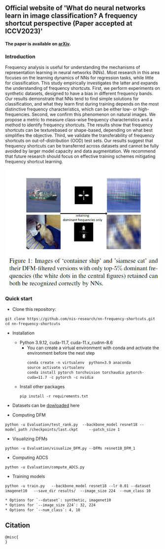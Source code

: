 ## Official website of 'What do neural networks learn in image classification? A frequency shortcut perspective (Paper accepted at ICCV2023)'
#### The paper is available on [arXiv]().

### Introduction

Frequency analysis is useful for understanding the mechanisms of representation learning in neural networks (NNs). Most research in this area focuses on the learning dynamics of NNs for regression tasks, while little for classification. This study empirically investigates the latter and expands the understanding of frequency shortcuts. First, we perform experiments on synthetic datasets, designed to have a bias in different frequency bands. Our results demonstrate that NNs tend to find simple solutions for classification, and what they learn first during training depends on the most distinctive frequency characteristics, which can be either low- or high-frequencies. Second, we confirm this phenomenon on natural images. We
propose a metric to measure class-wise frequency characteristics and a method to identify frequency shortcuts. The results show that frequency shortcuts can be texturebased
or shape-based, depending on what best simplifies the objective. Third, we validate the transferability of frequency shortcuts on out-of-distribution (OOD) test
sets. Our results suggest that frequency shortcuts can be transferred across datasets and cannot be fully avoided by larger model capacity and data augmentation. We recommend
that future research should focus on effective training schemes mitigating frequency shortcut learning.

<p align="center"><img src="figures/teaser.png" width="500"></p>


### Quick start

* Clone this repository:
```
git clone https://github.com/nis-research/nn-frequency-shortcuts.git
cd nn-frequency-shortcuts
```

* Installation
	* Python 3.9.12, cuda-11.7, cuda-11.x_cudnn-8.6
		* You can create a virtual environment with conda and activate the environment before the next step
			```
			conda create -n virtualenv  python=3.9 anaconda
			source activate virtualenv
			conda install pytorch torchvision torchaudio pytorch-cuda=11.7 -c pytorch -c nvidia

			```
	* Install other packages
		```
		pip install -r requirements.txt
		```
* Datasets can be [dowloaded](https://drive.google.com/drive/folders/1Ug4WDwQWlFJpdks1woSsY6gWuSMYzNSB?usp=sharing) here

* Computing DFM
		
```
python -u Evaluation/test_rank.py  --backbone_model resnet18 --model_path /checkpoints/last.ckpt     --patch_size 1  

```

* Visualizing DFMs
```
python -u Evaluation/visualize_DFM.py --DFMs resnet18_DFM_1
```

* Computing ADCS
```
python -u Evaluation/compute_ADCS.py
```



* Training models
```
python -u train.py   --backbone_model resnet18 --lr 0.01 --dataset imagenet10   --save_dir results/  --image_size 224  --num_class 10    
```
	* Options for `--dataset`: synthetic, imagenet10
	* Options for `--image_size 224`: 32, 224
	* Options for `--num_class`: 4, 10

## Citation

```
@misc{
}
```


